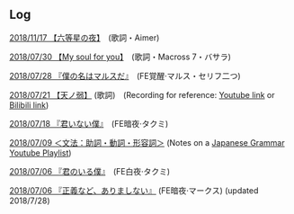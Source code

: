 ## Log

[2018/11/17 【六等星の夜】](20181117_roku.md)　(歌詞・Aimer)

[2018/07/30 【My soul for you】](20180730_my_soul.html)　(歌詞・Macross 7・バサラ)

[2018/07/28 『僕の名はマルスだ』](20180728_marth.html)　(FE覚醒·マルス・セリフ二つ)

[2018/07/21 【天ノ弱】](20180721_ten.html) (歌詞)　(Recording for reference: [Youtube link](https://youtu.be/EoxRhxsTmNg) or [Bilibili link](https://www.bilibili.com/video/av7200271/))

[2018/07/18 『君いない僕』](20180718_sawaruna.html)　(FE暗夜·タクミ)

[2018/07/09 ＜文法：助詞・動詞・形容詞＞](20180709_JG1.html) (Notes on a [Japanese Grammar Youtube Playlist](https://www.youtube.com/playlist?list=PLINFE8v4DOhtUkvfx3UrJ8CwD9U7xWbZA))

[2018/07/06 『君のいる僕』](20180706_kimi.html)　(FE白夜·タクミ)

[2018/07/06 『正義など、ありましない』](20180706_seigi.html) (FE暗夜·マークス) (updated 2018/7/28)


